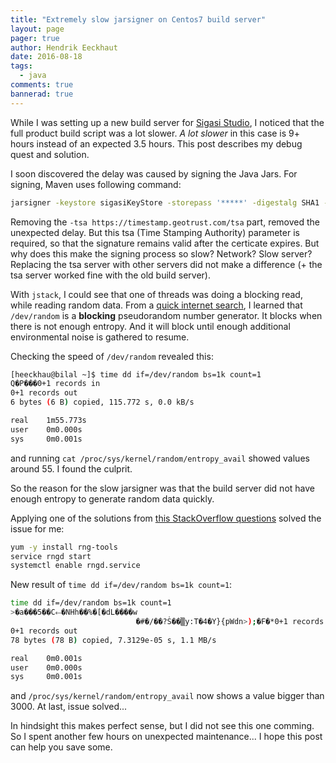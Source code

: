 ```yaml
---
title: "Extremely slow jarsigner on Centos7 build server"
layout: page
pager: true
author: Hendrik Eeckhaut
date: 2016-08-18
tags: 
  - java
comments: true
bannerad: true
---
```



While I was setting up a new build server for [Sigasi Studio](https://www.sigasi.com/products), I noticed that the full product build script was a lot slower. *A lot slower* in this case is 9+ hours instead of an expected 3.5 hours. This post describes my debug quest and solution.

I soon discovered the delay was caused by signing the Java Jars. For signing, Maven uses following command:
```bash
jarsigner -keystore sigasiKeyStore -storepass '*****' -digestalg SHA1 -sigalg SHA1withRSA -tsa https://timestamp.geotrust.com/tsa -keypass '****' ./target/com.sigasi.hdt.exampleprojects-3.2.0-SNAPSHOT.jar
```

Removing the `-tsa https://timestamp.geotrust.com/tsa` part, removed the unexpected delay. But this tsa (Time Stamping Authority) parameter is required, so that the signature remains valid after the certicate expires. But why does this make the signing process so slow? Network? Slow server? Replacing the tsa server with other servers did not make a difference (+ the tsa server worked fine with the old build server).

With `jstack`, I could see that one of threads was doing a blocking read, while reading random data. From a [quick internet search](https://en.wikipedia.org/wiki//dev/random), I learned that `/dev/random` is a **blocking** pseudorandom number generator. It blocks when there is not enough entropy. And it will block until enough additional environmental noise is gathered to resume.

Checking the speed of `/dev/random` revealed this:
```bash
[heeckhau@bilal ~]$ time dd if=/dev/random bs=1k count=1 
Q�P���0+1 records in
0+1 records out
6 bytes (6 B) copied, 115.772 s, 0.0 kB/s

real    1m55.773s
user    0m0.000s
sys     0m0.001s
```
and running `cat /proc/sys/kernel/random/entropy_avail` showed values around 55. I found the culprit.

So the reason for the slow jarsigner was that the build server did not have enough entropy to generate random data quickly.

Applying one of the solutions from [this StackOverflow questions](http://stackoverflow.com/questions/4819359/dev-random-extremely-slow) solved the issue for me:
```bash
yum -y install rng-tools
service rngd start
systemctl enable rngd.service
```

New result of `time dd if=/dev/random bs=1k count=1`:
```bash
time dd if=/dev/random bs=1k count=1
>�a���5��C⬸�NHh��%�[�dL����w
                            �#�/��?Ṡ��▒y:T�4�Y}{pWdn>);�F�*0+1 records in
0+1 records out
78 bytes (78 B) copied, 7.3129e-05 s, 1.1 MB/s

real    0m0.001s
user    0m0.000s
sys     0m0.001s
```
and `/proc/sys/kernel/random/entropy_avail` now shows a value bigger than 3000. At last, issue solved... 

In hindsight this makes perfect sense, but I did not see this one comming. So I spent another few hours on unexpected maintenance... I hope this post can help you save some.
